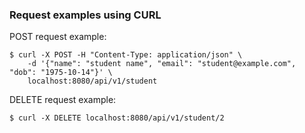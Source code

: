 ### Request examples using CURL

POST request example:

```
$ curl -X POST -H "Content-Type: application/json" \
    -d '{"name": "student name", "email": "student@example.com", "dob": "1975-10-14"}' \
    localhost:8080/api/v1/student
```

DELETE request example:

```
$ curl -X DELETE localhost:8080/api/v1/student/2
```
